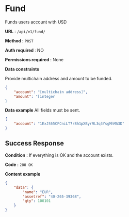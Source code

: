 # Fund

Funds users account with USD

**URL** : `/api/v1/fund/`

**Method** : `POST`

**Auth required** : NO

**Permissions required** : None

**Data constraints**

Provide multichain address and 
amount to be funded.

```json
{
    "account": "[multichain address]",
    "amount": "[integer
}
```

**Data example** All fields must be sent.

```json
{
    "account": "1ExJS65CFCniLT7r8h1pXByr9L3q3YsgMhMA3D"
}
```

## Success Response

**Condition** : If everything is OK and the account exists.

**Code** : `200 OK`

**Content example**

```json
{
    "data": {
        "name": "EUR",
        "assetref": "40-265-39368",
        "qty": 100101
    }
}
```
